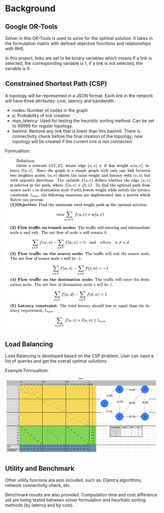 # Background

## Google OR-Tools

Solver in this OR-Tools is used to solve for the optimal solution. It
takes in the formulation matrix with defined objective functions and
relationships with RHS.

In this project, links are set to be binary variables which means if a
link is selected, the corresponding variable is 1, if a link is not
selected, the variable is 0.


## Constrained Shortest Path (CSP)

A topology will be represented in a JSON format.  Each link in the
network will have three attributes: cost, latency and bandwidth.

- nodes: Number of nodes in the graph
- p: Probability of link creation
- max_latency: Used for testing the heuristic sorting method. Can be
  set to 99999 for regular topology.
- bwlimit: Remove any link that is lower than this bwlimit. There is
  connectivity check before the final creation of the topology, new
  topology will be created if the current one is not connected.

Formualtion:

![CSP Formulation](./csp_formulation.png)

## Load Balancing

Load Balancing is developed based on the CSP problem. User can input a
list of queries and get the overall optimal solutions.

Example Formualtion:

![Load Balancing](./load_balancing.png)

## Utility and Benchmark

Other utility funcions are aslo included, such as: Dijkstra
algorithms, network connectivity check, etc.

Benchmark results are also provided. Computation time and cost
difference std are being tested between solver formulation and
heurtistic sorting methods (by latency and by cost).
